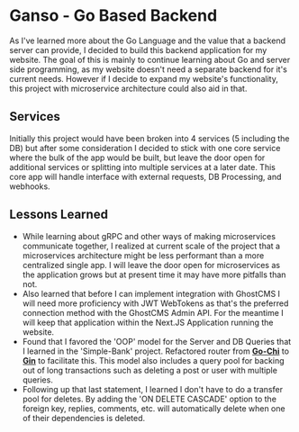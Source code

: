# Ganso - Go Based Backend

As I've learned more about the Go Language and the value that a backend server can provide, I decided to build this backend application for my website. The goal of this is mainly to continue learning about Go and server side programming, as my website doesn't need a separate backend for it's current needs. However if I decide to expand my website's functionality, this project with microservice architecture could also aid in that.

## Services

Initially this project would have been broken into 4 services (5 including the DB) but after some consideration I decided to stick with one core service where the bulk of the app would be built, but leave the door open for additional services or splitting into multiple services at a later date. This core app will handle interface with external requests, DB Processing, and webhooks.

## Lessons Learned

- While learning about gRPC and other ways of making microservices communicate together, I realized at current scale of the project that a microservices architecture might be less performant than a more centralized single app. I will leave the door open for microservices as the application grows but at present time it may have more pitfalls than not.
- Also learned that before I can implement integration with GhostCMS I will need more proficiency with JWT WebTokens as that's the preferred connection method with the GhostCMS Admin API. For the meantime I will keep that application within the Next.JS Application running the website.
- Found that I favored the 'OOP' model for the Server and DB Queries that I learned in the 'Simple-Bank' project. Refactored router from **[Go-Chi](https://github.com/go-chi/chi)** to **[Gin](https://github.com/gin-gonic/gin)** to facilitate this. This model also includes a query pool for backing out of long transactions such as deleting a post or user with multiple queries.
- Following up that last statement, I learned I don't have to do a transfer pool for deletes. By adding the 'ON DELETE CASCADE' option to the foreign key, replies, comments, etc. will automatically delete when one of their dependencies is deleted.
